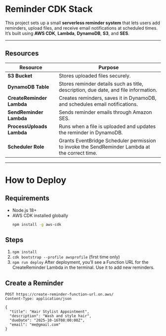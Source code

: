 # Reminder CDK Stack

This project sets up a small **serverless reminder system** that lets users add reminders, upload files, and receive email notifications at scheduled times.  
It’s built using **AWS CDK**, **Lambda**, **DynamoDB**, **S3**, and **SES**.

---

## Resources

| Resource                  | Purpose                                                                                        |
| ------------------------- | ---------------------------------------------------------------------------------------------- |
| **S3 Bucket**             | Stores uploaded files securely.                                                                |
| **DynamoDB Table**        | Stores reminder details such as title, description, due date, and file information.            |
| **CreateReminder Lambda** | Creates reminders, saves it in DynamoDB, and schedules email notifications.                    |
| **SendReminder Lambda**   | Sends reminder emails through Amazon SES.                                                      |
| **ProcessUploads Lambda** | Runs when a file is uploaded and updates the reminder in DynamoDB.                             |
| **Scheduler Role**        | Grants EventBridge Scheduler permission to invoke the SendReminder Lambda at the correct time. |

---

# How to Deploy

## Requirements

- Node.js 18+
- AWS CDK installed globally
  ```bash
  npm install -g aws-cdk
  ```

## Steps

1. `npm install`
2. `cdk bootstrap --profile awsprofile` (first time only)
3. `npm run deploy`
   After deployment, you’ll see a Function URL for the CreateReminder Lambda in the terminal. Use it to add new reminders.

## Create a Reminder

```
POST https://create-reminder-function-url.on.aws/
Content-Type: application/json

{
  "title": "Hair Stylist Appointment",
  "description": "Wash and style hair",
  "dueDate": "2025-10-16T08:00:00Z",
  "email": "me@gmail.com"
}

```
